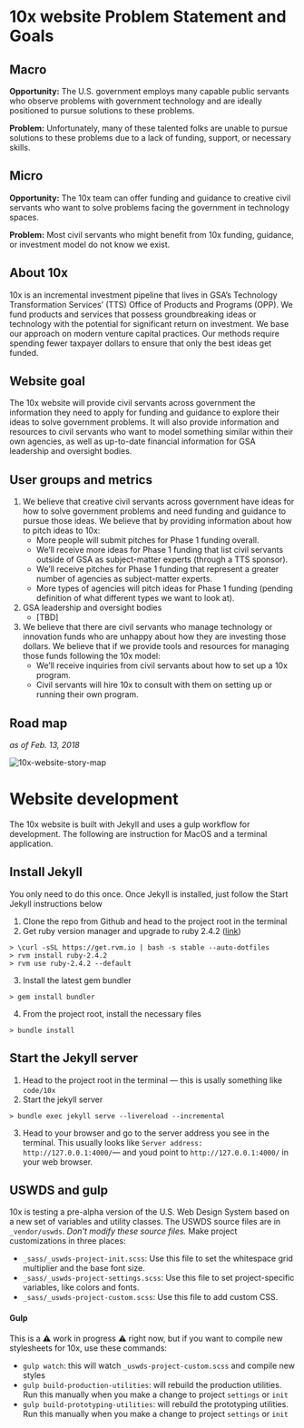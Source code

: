 # 10x website Problem Statement and Goals

## Macro

**Opportunity:** The U.S. government employs many capable public servants who observe problems with government technology and are ideally positioned to pursue solutions to these problems.

**Problem:** Unfortunately, many of these talented folks are unable to pursue solutions to these problems due to a lack of funding, support, or necessary skills.

## Micro

**Opportunity:** The 10x team can offer funding and guidance to creative civil servants who want to solve problems facing the government in technology  spaces.

**Problem:** Most civil servants who might benefit from 10x funding, guidance, or investment model do not know we exist.

## About 10x

10x is an incremental investment pipeline that lives in GSA’s Technology Transformation Services’ (TTS) Office of Products and Programs (OPP). We fund products and services that possess groundbreaking ideas or technology with the potential for significant return on investment. We base our approach on modern venture capital practices. Our methods require spending fewer taxpayer dollars to ensure that only the best ideas get funded.

## Website goal

The 10x website will provide civil servants across government the information they need to apply for funding and guidance to explore their ideas to solve government problems. It will also provide information and resources to civil servants who want to model something similar within their own agencies, as well as up-to-date financial information for GSA leadership and oversight bodies.

## User groups and metrics
1. We believe that creative civil servants across government have ideas for how to solve government problems and need funding and guidance to pursue those ideas. We believe that by providing information about how to pitch ideas to 10x: 
    - More people will submit pitches for Phase 1 funding overall. 
    - We’ll receive more ideas for Phase 1 funding that list civil servants outside of GSA as subject-matter experts (through a TTS sponsor). 
    - We’ll receive pitches for Phase 1 funding that represent a greater number of agencies as subject-matter experts. 
    - More types of agencies will pitch ideas for Phase 1 funding (pending definition of what different types we want to look at). 
2. GSA leadership and oversight bodies
    - [TBD]
3. We believe that there are civil servants who manage technology or innovation funds who are unhappy about how they are investing those dollars. We believe that if we provide tools and resources for managing those funds following the 10x model: 
    - We’ll receive inquiries from civil servants about how to set up a 10x program.
    - Civil servants will hire 10x to consult with them on setting up or running their own program. 



## Road map
_as of Feb. 13, 2018_

![10x-website-story-map](https://user-images.githubusercontent.com/10144074/36212763-d6998344-1172-11e8-94da-d61461650831.png)

# Website development
The 10x website is built with Jekyll and uses a gulp workflow for development. The following are instruction for MacOS and a terminal application.

## Install Jekyll
You only need to do this once. Once Jekyll is installed, just follow the Start Jekyll instructions below

1. Clone the repo from Github and head to the project root in the terminal
2. Get ruby version manager and upgrade to ruby 2.4.2 ([link](https://stackoverflow.com/questions/38194032/how-to-update-ruby-version-2-0-0-to-the-latest-version-in-mac-osx-yosemite))
```
> \curl -sSL https://get.rvm.io | bash -s stable --auto-dotfiles
> rvm install ruby-2.4.2
> rvm use ruby-2.4.2 --default
```

3. Install the latest gem bundler
```
> gem install bundler
```

4. From the project root, install the necessary files
```
> bundle install
```

## Start the Jekyll server

1. Head to the project root in the terminal — this is usally something like `code/10x`
2. Start the jekyll server
```
> bundle exec jekyll serve --livereload --incremental
```

3. Head to your browser and go to the server address you see in the terminal. This usually looks like `Server address: http://127.0.0.1:4000/`— and youd point to `http://127.0.0.1:4000/` in your web browser.

## USWDS and gulp
10x is testing a pre-alpha version of the U.S. Web Design System based on a new set of variables and utility classes. The USWDS source files are in `_vendor/uswds`. _Don't modify these source files._ Make project customizations in three places:

- `_sass/_uswds-project-init.scss`: Use this file to set the whitespace grid multiplier and the base font size.
- `_sass/_uswds-project-settings.scss`: Use this file to set project-specific variables, like colors and fonts.
- `_sass/_uswds-project-custom.scss`: Use this file to add custom CSS.

#### Gulp
This is a :warning: work in progress :warning: right now, but if you want to compile new stylesheets for 10x, use these commands:

- `gulp watch`: this will watch `_uswds-project-custom.scss` and compile new styles
- `gulp build-production-utilities`: will rebuild the production utilities. Run this manually when you make a change to project `settings` or `init`
- `gulp build-prototyping-utilities`: will rebuild the prototyping utilities. Run this manually when you make a change to project `settings` or `init`
